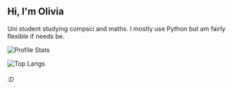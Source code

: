 ## Hi, I'm Olivia
Uni student studying compsci and maths.
I mostly use Python but am fairly flexible if needs be.

![Profile Stats](https://github-readme-stats-olivi-r.vercel.app/api?username=olivi-r&theme=dark&hide_border=1&show_icons=true&include_all_commits=true)

![Top Langs](https://github-readme-stats-olivi-r.vercel.app/api/top-langs/?username=olivi-r&theme=dark&layout=donut)
###### :D
